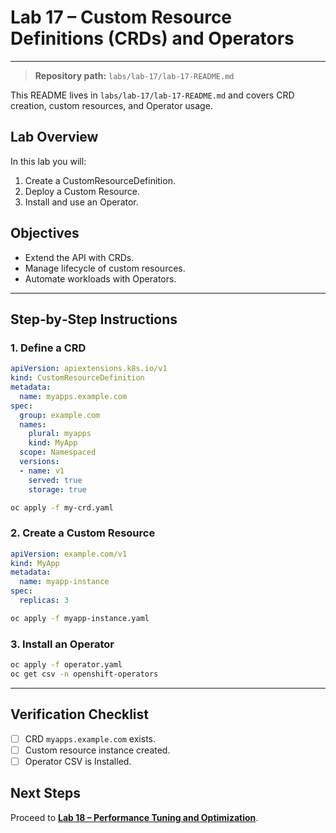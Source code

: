 # Lab 17 – Custom Resource Definitions (CRDs) and Operators

---

> **Repository path:** `labs/lab-17/lab-17-README.md`

This README lives in `labs/lab-17/lab-17-README.md` and covers CRD creation, custom resources, and Operator usage.

## Lab Overview
In this lab you will:
1. Create a CustomResourceDefinition.
2. Deploy a Custom Resource.
3. Install and use an Operator.

## Objectives
- Extend the API with CRDs.  
- Manage lifecycle of custom resources.  
- Automate workloads with Operators.

---

## Step‑by‑Step Instructions

### 1. Define a CRD
```yaml
apiVersion: apiextensions.k8s.io/v1
kind: CustomResourceDefinition
metadata:
  name: myapps.example.com
spec:
  group: example.com
  names:
    plural: myapps
    kind: MyApp
  scope: Namespaced
  versions:
  - name: v1
    served: true
    storage: true
```
```bash
oc apply -f my-crd.yaml
```

### 2. Create a Custom Resource
```yaml
apiVersion: example.com/v1
kind: MyApp
metadata:
  name: myapp-instance
spec:
  replicas: 3
```
```bash
oc apply -f myapp-instance.yaml
```

### 3. Install an Operator
```bash
oc apply -f operator.yaml
oc get csv -n openshift-operators
```

---

## Verification Checklist
- [ ] CRD `myapps.example.com` exists.
- [ ] Custom resource instance created.
- [ ] Operator CSV is Installed.

## Next Steps
Proceed to **[Lab 18 – Performance Tuning and Optimization](../lab-18/lab-18-README.md)**.
